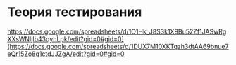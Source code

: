 # Теория тестирования
https://docs.google.com/spreadsheets/d/1O1Hk_J8S3k1X9Bu52Zf1JASwRgXXsWNIjlb43qyhLpk/edit?gid=0#gid=0](https://docs.google.com/spreadsheets/d/1DUX7M10XKTqzh3dtAA69bnue7eQr15Zo8q1ctdJJZgA/edit?gid=0#gid=0
